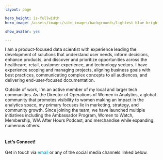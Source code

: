 ```yaml
---
layout: page

hero_height: is-fullwidth
hero_image: /assets/images/site_images/backgrounds/lightest-blue-bright.png

show_avatar: yes

---
```


I am a product-focused data scientist with experience leading the development of solutions that understand user needs, inform decisions, enhance products, and discover and prioritize opportunities across the healthcare, retail, customer experience, and technology sectors. I have experience scoping and managing projects, aligning business goals with best practices, communicating complex concepts to all audiences, and delivering end-user-focused documentation.

Outside of work, I'm an active member of my local and larger tech communities. As the Director of Operations of Women in Analytics, a global community that promotes visibility to women making an impact in the analytics space, my primary focuses lie in marketing, strategy, and community growth. Since joining the team, we have launched multiple initiatives including the Ambassador Program, Women to Watch, Membership, WIA After Hours Podcast, and merchandise while expanding numerous others.
<br><br>

#### Let's Connect!
Get in touch via <a href="mailto:laurenemilyburke17@gmail.com" style="text-decoration: none; color:#039fb9">email</a> or any of the social media channels linked below.
